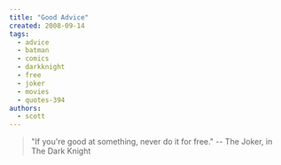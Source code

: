 ```yaml
---
title: "Good Advice"
created: 2008-09-14
tags:
  - advice
  - batman
  - comics
  - darkknight
  - free
  - joker
  - movies
  - quotes-394
authors:
  - scott
---
```


> "If you're good at something, never do it for free." \-- The Joker, in The Dark Knight
